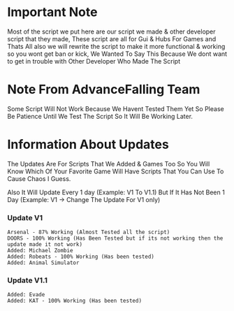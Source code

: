# Important Note
Most of the script we put here are our script we made & other developer script that they made, These script are all for Gui & Hubs For Games 
and Thats All also we will rewrite the script to make it more functional & working so you wont get ban or kick, We Wanted To Say This Because We dont want to get in trouble with Other Developer Who Made The Script

# Note From AdvanceFalling Team
Some Script Will Not Work Because We Havent Tested Them Yet So Please Be Patience Until We Test The Script So It Will Be Working Later.
# Information About Updates 
The Updates Are For Scripts That We Added & Games Too So You Will Know Which Of Your Favorite Game Will Have Scripts That You Can Use To Cause Chaos I Guess. 

Also It Will Update Every 1 day (Example: V1 To V1.1) But If It Has Not Been 1 Day (Example: V1 -> Change The Update For V1 only)
### Update V1
```
Arsenal - 87% Working (Almost Tested all the script)
DOORS - 100% Working (Has Been Tested but if its not working then the update made it not work)
Added: Michael Zombie  
Added: Robeats - 100% Working (Has been tested)
Added: Animal Simulator
```
### Update V1.1
```
Added: Evade
Added: KAT - 100% Working (Has been tested)
```
